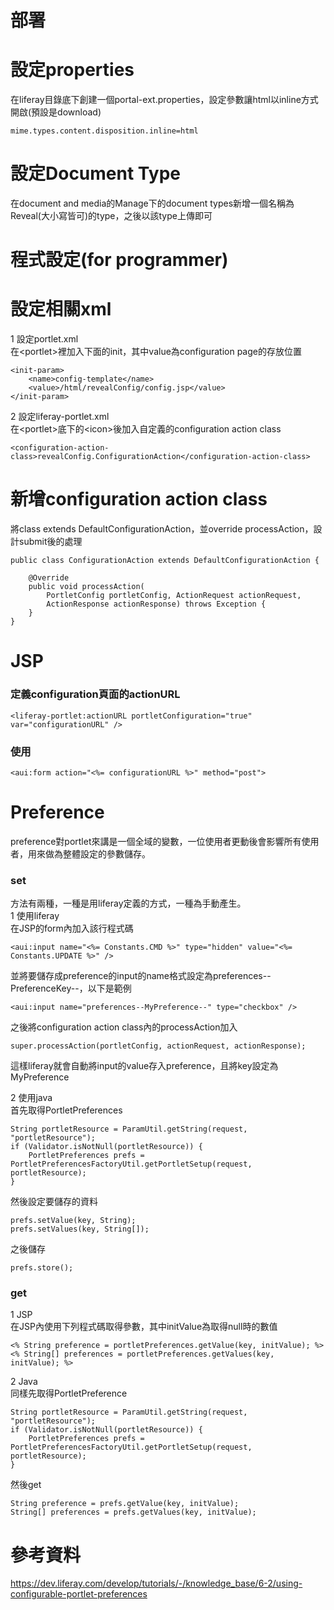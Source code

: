 # 部署
# 設定properties
在liferay目錄底下創建一個portal-ext.properties，設定參數讓html以inline方式開啟(預設是download)

    mime.types.content.disposition.inline=html

# 設定Document Type  
在document and media的Manage下的document types新增一個名稱為Reveal(大小寫皆可)的type，之後以該type上傳即可


# 程式設定(for programmer)
# 設定相關xml

1 設定portlet.xml  
在\<portlet>裡加入下面的init，其中value為configuration page的存放位置


    <init-param>
        <name>config-template</name>
        <value>/html/revealConfig/config.jsp</value>
    </init-param>
    
2 設定liferay-portlet.xml  
在\<portlet>底下的\<icon>後加入自定義的configuration action class

    <configuration-action-class>revealConfig.ConfigurationAction</configuration-action-class>
    
# 新增configuration action class  
將class extends DefaultConfigurationAction，並override processAction，設計submit後的處理


    public class ConfigurationAction extends DefaultConfigurationAction {
	
        @Override
        public void processAction(
            PortletConfig portletConfig, ActionRequest actionRequest,
            ActionResponse actionResponse) throws Exception {
        }
    }
            
# JSP  

### 定義configuration頁面的actionURL

    <liferay-portlet:actionURL portletConfiguration="true" var="configurationURL" />
### 使用

    <aui:form action="<%= configurationURL %>" method="post">
    
# Preference  
preference對portlet來講是一個全域的變數，一位使用者更動後會影響所有使用者，用來做為整體設定的參數儲存。  

### set
方法有兩種，一種是用liferay定義的方式，一種為手動產生。  
1 使用liferay  
在JSP的form內加入該行程式碼 

    <aui:input name="<%= Constants.CMD %>" type="hidden" value="<%= Constants.UPDATE %>" />
並將要儲存成preference的input的name格式設定為preferences--PreferenceKey--，以下是範例

    <aui:input name="preferences--MyPreference--" type="checkbox" />
    
之後將configuration action class內的processAction加入

    super.processAction(portletConfig, actionRequest, actionResponse);
    
這樣liferay就會自動將input的value存入preference，且將key設定為MyPreference

2 使用java  
首先取得PortletPreferences 

    String portletResource = ParamUtil.getString(request, "portletResource");
    if (Validator.isNotNull(portletResource)) {
        PortletPreferences prefs = PortletPreferencesFactoryUtil.getPortletSetup(request, portletResource);
    }
    
然後設定要儲存的資料

    prefs.setValue(key, String);
    prefs.setValues(key, String[]);
    
之後儲存

    prefs.store();
    
### get
1 JSP  
在JSP內使用下列程式碼取得參數，其中initValue為取得null時的數值

    <% String preference = portletPreferences.getValue(key, initValue); %>
    <% String[] preferences = portletPreferences.getValues(key, initValue); %>
    
2 Java  
同樣先取得PortletPreference

    String portletResource = ParamUtil.getString(request, "portletResource");
    if (Validator.isNotNull(portletResource)) {
        PortletPreferences prefs = PortletPreferencesFactoryUtil.getPortletSetup(request, portletResource);
    }
然後get

    String preference = prefs.getValue(key, initValue);
    String[] preferences = prefs.getValues(key, initValue);
    
# 參考資料  
https://dev.liferay.com/develop/tutorials/-/knowledge_base/6-2/using-configurable-portlet-preferences
